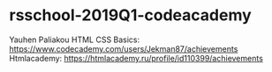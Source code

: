 # rsschool-2019Q1-codeacademy

Yauhen Paliakou
HTML CSS Basics: https://www.codecademy.com/users/Jekman87/achievements
Htmlacademy: https://htmlacademy.ru/profile/id110399/achievements
